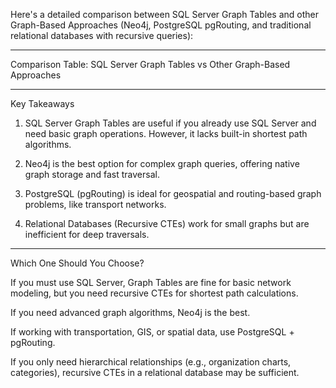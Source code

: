 Here's a detailed comparison between SQL Server Graph Tables and other Graph-Based Approaches (Neo4j, PostgreSQL pgRouting, and traditional relational databases with recursive queries):


---

Comparison Table: SQL Server Graph Tables vs Other Graph-Based Approaches


---

Key Takeaways

1. SQL Server Graph Tables are useful if you already use SQL Server and need basic graph operations. However, it lacks built-in shortest path algorithms.


2. Neo4j is the best option for complex graph queries, offering native graph storage and fast traversal.


3. PostgreSQL (pgRouting) is ideal for geospatial and routing-based graph problems, like transport networks.


4. Relational Databases (Recursive CTEs) work for small graphs but are inefficient for deep traversals.




---

Which One Should You Choose?

If you must use SQL Server, Graph Tables are fine for basic network modeling, but you need recursive CTEs for shortest path calculations.

If you need advanced graph algorithms, Neo4j is the best.

If working with transportation, GIS, or spatial data, use PostgreSQL + pgRouting.

If you only need hierarchical relationships (e.g., organization charts, categories), recursive CTEs in a relational database may be sufficient.


